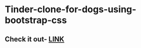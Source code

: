 # Tinder-clone-for-dogs-using-bootstrap-css
## Check it out- [LINK](https://vamsi-2001.github.io/Tinder-clone-for-dogs-using-bootstrap-css/)
